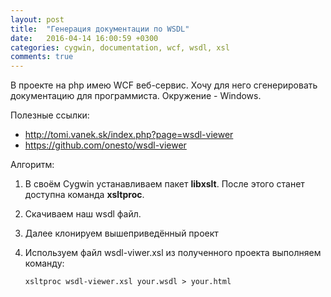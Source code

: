 ```yaml
---
layout: post
title:  "Генерация документации по WSDL"
date:   2016-04-14 16:00:59 +0300
categories: cygwin, documentation, wcf, wsdl, xsl
comments: true
---
```


В проекте на php имею WCF веб-сервис. Хочу для него сгенерировать документацию для программиста. Окружение - Windows.

Полезные ссылки:

- <http://tomi.vanek.sk/index.php?page=wsdl-viewer>
- <https://github.com/onesto/wsdl-viewer>

Алгоритм:

 1. В своём Cygwin устанавливаем пакет **libxslt**. После этого станет доступна команда **xsltproc**.
 1. Скачиваем наш wsdl файл.
 1. Далее клонируем вышеприведённый проект
 1. Используем файл wsdl-viwer.xsl из полученного проекта выполняем команду:
    
    ```xsltproc wsdl-viewer.xsl your.wsdl > your.html```
